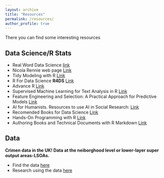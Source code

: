 ```yaml
---
layout: archive
title: "Resources"
permalink: /resources/
author_profile: true
---
```

There you can find some interesting resources



## Data Science/R Stats
* Real Word Data Science [link](https://realworlddatascience.net/)
* Nicola Rennie web page [Link](https://nrennie.rbind.io/)
* Tidy Modeling with R  [Link](https://www.tmwr.org/)
* R For Data Science **R4DS**  [Link](https://r4ds.hadley.nz/)
* Advance R  [Link](https://adv-r.hadley.nz/)
* Supervised Machine Learning for Text Analysis in R [Link](https://smltar.com/)  
* Feature Engineering and Selection: A Practical Approach for Predictive Models  [Link](http://www.feat.engineering/) 
* AI for Humanists. Resources to use AI in Social Research: [Link](https://aiforhumanists.com/)
* Recomended Books for Data Science [Link](https://datahumans.notion.site/2f4552fd18be4d439b6b6977077e6ca5?v=738d0654fd81490890b8f741a2ef0a3c) 
* Hands-On Programming with R [Link](https://rstudio-education.github.io/hopr/index.html)
* Authoring Books and Technical Documents with R Markdown [Link](https://bookdown.org/yihui/bookdown/)
## Data 

<div style="display: flex; align-items: flex-start; margin-bottom: 20px;">
  <div>
    <strong> Crimen data in the UK! Data at the neiborghood level or lower-layer super output areas-LSOAs.</strong><br>
 <ul>
      <li>Find the data <a href="https://data.police.uk/data/archive/">here</a></li>
      <li>Research using the data <a href="https://www.aeaweb.org/articles?id=10.1257/app.20220585">here</a></li>
    </ul>
  </div>
</div>


